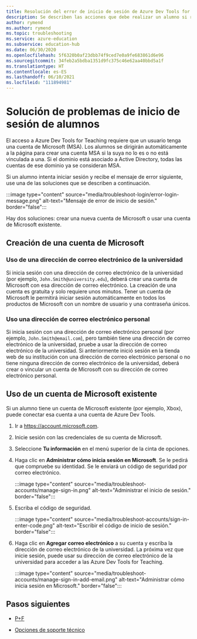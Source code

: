 ```yaml
---
title: Resolución del error de inicio de sesión de Azure Dev Tools for Teaching
description: Se describen las acciones que debe realizar un alumno si reciben un mensaje de error al iniciar sesión en Azure Dev Tools for Teaching.
author: rymend
ms.author: rymend
ms.topic: troubleshooting
ms.service: azure-education
ms.subservice: education-hub
ms.date: 06/30/2020
ms.openlocfilehash: 5f6320b0af23dbb74f9ced7e0a9fe683861d6e96
ms.sourcegitcommit: 34feb2a5bdba1351d9fc375c46e62aa40bbd5a1f
ms.translationtype: HT
ms.contentlocale: es-ES
ms.lasthandoff: 06/10/2021
ms.locfileid: "111894981"
---
```

# <a name="troubleshooting-student-login-issues"></a>Solución de problemas de inicio de sesión de alumnos
El acceso a Azure Dev Tools for Teaching requiere que un usuario tenga una cuenta de Microsoft (MSA). Los alumnos se dirigirán automáticamente a la página para crear una cuenta MSA si la suya no lo es o no está vinculada a una. Si el dominio está asociado a Active Directory, todas las cuentas de ese dominio ya se consideran MSA.

Si un alumno intenta iniciar sesión y recibe el mensaje de error siguiente, use una de las soluciones que se describen a continuación.

:::image type="content" source="media/troubleshoot-login/error-login-message.png" alt-text="Mensaje de error de inicio de sesión." border="false":::

Hay dos soluciones: crear una nueva cuenta de Microsoft o usar una cuenta de Microsoft existente.

## <a name="create-a-new-microsoft-account"></a>Creación de una cuenta de Microsoft
### <a name="use-a-university-email-address"></a>Uso de una dirección de correo electrónico de la universidad
Si inicia sesión con una dirección de correo electrónico de la universidad (por ejemplo, `John.Smith@university.edu`), deberá crear una cuenta de Microsoft con esa dirección de correo electrónico. La creación de una cuenta es gratuita y solo requiere unos minutos. Tener un cuenta de Microsoft le permitirá iniciar sesión automáticamente en todos los productos de Microsoft con un nombre de usuario y una contraseña únicos.

### <a name="use-a-personal-email-address"></a>Uso una dirección de correo electrónico personal
Si inicia sesión con una dirección de correo electrónico personal (por ejemplo, `John.Smith@email.com`), pero también tiene una dirección de correo electrónico de la universidad, pruebe a usar la dirección de correo electrónico de la universidad. Si anteriormente inició sesión en la tienda web de su institución con una dirección de correo electrónico personal o no tiene ninguna dirección de correo electrónico de la universidad, deberá crear o vincular un cuenta de Microsoft con su dirección de correo electrónico personal.

## <a name="use-an-existing-microsoft-account"></a>Uso de un cuenta de Microsoft existente
Si un alumno tiene un cuenta de Microsoft existente (por ejemplo, Xbox), puede conectar esa cuenta a una cuenta de Azure Dev Tools.

1. Ir a https://account.microsoft.com.
1. Inicie sesión con las credenciales de su cuenta de Microsoft.
1. Seleccione **Tu información** en el menú superior de la cinta de opciones.

1. Haga clic en **Administrar cómo inicia sesión en Microsoft**. Se le pedirá que compruebe su identidad. Se le enviará un código de seguridad por correo electrónico.

    :::image type="content" source="media/troubleshoot-accounts/manage-sign-in.png" alt-text="Administrar el inicio de sesión." border="false":::

1. Escriba el código de seguridad.

    :::image type="content" source="media/troubleshoot-accounts/sign-in-enter-code.png" alt-text="Escribir el código de inicio de sesión." border="false":::

1. Haga clic en **Agregar correo electrónico** a su cuenta y escriba la dirección de correo electrónico de la universidad.
La próxima vez que inicie sesión, puede usar su dirección de correo electrónico de la universidad para acceder a las Azure Dev Tools for Teaching.

    :::image type="content" source="media/troubleshoot-accounts/manage-sign-in-add-email.png" alt-text="Administrar cómo inicia sesión en Microsoft." border="false":::

## <a name="next-steps"></a>Pasos siguientes
- [P+F](program-faq.yml)

- [Opciones de soporte técnico](program-support.md)
